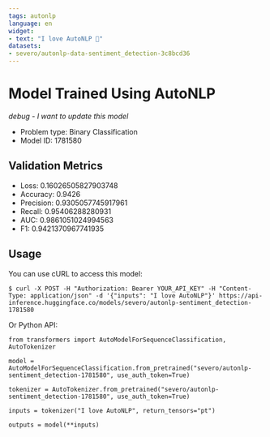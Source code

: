 ```yaml
---
tags: autonlp
language: en
widget:
- text: "I love AutoNLP 🤗"
datasets:
- severo/autonlp-data-sentiment_detection-3c8bcd36
---
```


# Model Trained Using AutoNLP

_debug - I want to update this model_

- Problem type: Binary Classification
- Model ID: 1781580

## Validation Metrics

- Loss: 0.16026505827903748
- Accuracy: 0.9426
- Precision: 0.9305057745917961
- Recall: 0.95406288280931
- AUC: 0.9861051024994563
- F1: 0.9421370967741935

## Usage

You can use cURL to access this model:

```
$ curl -X POST -H "Authorization: Bearer YOUR_API_KEY" -H "Content-Type: application/json" -d '{"inputs": "I love AutoNLP"}' https://api-inference.huggingface.co/models/severo/autonlp-sentiment_detection-1781580
```

Or Python API:

```
from transformers import AutoModelForSequenceClassification, AutoTokenizer

model = AutoModelForSequenceClassification.from_pretrained("severo/autonlp-sentiment_detection-1781580", use_auth_token=True)

tokenizer = AutoTokenizer.from_pretrained("severo/autonlp-sentiment_detection-1781580", use_auth_token=True)

inputs = tokenizer("I love AutoNLP", return_tensors="pt")

outputs = model(**inputs)
```